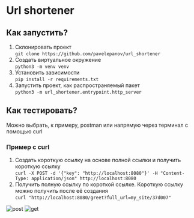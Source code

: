 # Url shortener

## Как запустить?

1. Склонировать проект \
```git clone https://github.com/pavelepanov/url_shortener```
2. Создать виртуальное окружение \
```python3 -m venv venv```
3. Установить зависимости \
```pip install -r requirements.txt```
4. Запустить проект, как распространяемый пакет \
```python3 -m url_shortener.entrypoint.http_server ```

## Как тестировать?
Можно выбрать, к примеру, postman или напрямую через терминал с помощью curl
### Пример с curl
1. Создать короткую ссылку на основе полной ссылки и получить короткую ссылку\
```curl -X POST -d '{"key": "http://localhost:8080"}' -H "Content-Type: application/json" http://localhost:8080```
2. Получить полную ссылку по короткой ссылке. Короткую ссылку можно получить после её создания \
```curl "http://localhost:8080/greet?full_url=my_site/37d007"```

![post](/docs/POST.jpg "POST example")
![get](/docs/GET.jpg "GET example")
